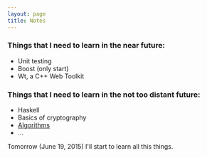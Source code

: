 ```yaml
---
layout: page
title: Notes
---
```


### Things that I need to learn in the near future:

 - Unit testing
 - Boost (only start)
 - Wt, a C++ Web Toolkit

### Things that I need to learn in the not too distant future:

 - Haskell
 - Basics of cryptography
 - [Algorithms][algo]
 - ...

Tomorrow (June 19, 2015) I'll start to learn all this things.

[algo]: http://e-maxx.ru/upload/e-maxx_algo.pdf
